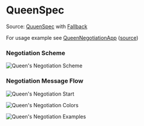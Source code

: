 QueenSpec
===

Source: [QuuenSpec](src/main/scala/feh/tec/agents/lite/QueenSpec.scala)
with [Fallback](src/main/scala/feh/tec/agents/lite/Fallback.scala)

For usage example see [QueenNegotiationApp](QueenNegotiationApp.md) ([source](src/main/scala/feh/tec/agents/lite/QueenNegotiationApp.scala))

### Negotiation Scheme

![Queen's Negotiation Scheme](https://docs.google.com/uc?authuser=0&id=0B9XpukXOfywNUkRHb01JZ3Y4OE0)

### Negotiation Message Flow

![Queen's Negotiation Start](https://docs.google.com/uc?authuser=0&id=0B9XpukXOfywNR1prZkJwRTVvQlE)

![Queen's Negotiation Colors](https://docs.google.com/uc?authuser=0&id=0B9XpukXOfywNMW1pdlVRNVU3MlE)

![Queen's Negotiation Examples](https://docs.google.com/uc?authuser=0&id=0B9XpukXOfywNcTExNVN1dWVWc2c)
